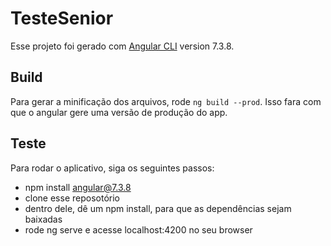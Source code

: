 # TesteSenior

Esse projeto foi gerado com [Angular CLI](https://github.com/angular/angular-cli) version 7.3.8.

## Build

Para gerar a minificação dos arquivos, rode `ng build --prod`. Isso fara com que o angular gere uma versão de produção do app.

## Teste

Para rodar o aplicativo, siga os seguintes passos:
- npm install angular@7.3.8
- clone esse reposotório
- dentro dele, dê um npm install, para que as dependências sejam baixadas
- rode ng serve e acesse localhost:4200 no seu browser
